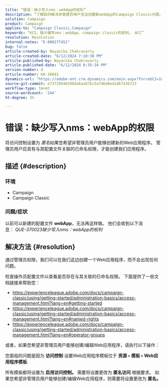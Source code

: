 ```yaml
---
title: “错误：缺少写入nms：webApp的权利”
description: “了解如何解决非管理员用户无法创建新webApp的Campaign Classic问题。 将访问控制设置为“匿名”。
solution: Campaign
product: Campaign
applies-to: "Campaign Classic,Campaign"
keywords: “KCS，缺少编写nms：webApp、campaign classic的权利。 ACC”
resolution: Resolution
internal-notes: "E-000277452"
bug: false
article-created-by: Nayanika Chakravarty
article-created-date: "6/12/2024 7:10:38 PM"
article-published-by: Nayanika Chakravarty
article-published-date: "6/12/2024 8:35:34 PM"
version-number: 4
article-number: KA-16641
dynamics-url: "https://adobe-ent.crm.dynamics.com/main.aspx?forceUCI=1&pagetype=entityrecord&etn=knowledgearticle&id=21a0576e-ef28-ef11-840a-000d3a3764e0"
source-git-commit: e73729640398da6aa87bc5afd6d0e42d67436723
workflow-type: tm+mt
source-wordcount: '244'
ht-degree: 3%

---
```


# 错误：缺少写入nms：webApp的权限


将访问控制设置为 *匿名*&#x200B;如果您希望非管理员用户能够创建新的Web应用程序。 管理员用户应具有与其配置文件关联的已命名权限，才能创建我们应用程序。

## 描述 {#description}


### <b>环境</b>

- Campaign
- Campaign Classic


### <b>问题/症状</b>

以前可以新建的配置文件 <b>webApp</b>，无法再这样做。 他们会收到以下消息： *QUE-370023缺少写入nms：webApp的权利*




## 解决方法 {#resolution}


通过管理员权限，我们可以在我们这边创建一个Web应用程序，而不会出现任何问题。

检查操作员配置文件以查看是否存在与其关联的已命名权限。 下面提供了一些文档链接来帮助您：

- https://experienceleague.adobe.com/docs/campaign-classic/using/getting-started/administration-basics/access-management.html?lang=en#getting-started
- https://experienceleague.adobe.com/docs/campaign-classic/using/getting-started/administration-basics/access-management.html?lang=en#named-rights
- https://experienceleague.adobe.com/docs/campaign-classic/using/getting-started/administration-basics/access-management.html?lang=en#operator-groups


或者，如果您希望非管理员用户能够创建/编辑Web应用程序，请执行以下操作：

您面临的问题是因为 <b>访问控制</b> 设置Web应用程序模板位于 <b>资源 `>`  模板 `>`  Web应用程序模板</b>.

所有模板都将设置为 <b>启用访问控制。</b> 需要将设置更改为 <b>匿名访问</b> 根据要求。 如果您希望非管理员用户能够创建/编辑Web应用程序，则需要将设置更改为 <b>匿名。</b>
